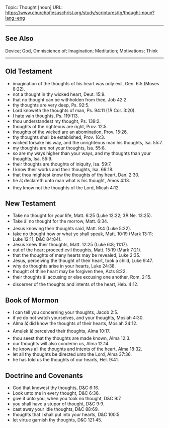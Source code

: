 Topic: Thought [noun]
URL: https://www.churchofjesuschrist.org/study/scriptures/tg/thought-noun?lang=eng

---

## See Also

Device; God, Omniscience of; Imagination; Meditation; Motivations; Think

---

## Old Testament

- imagination of the thoughts of his heart was only evil, Gen. 6:5 (Moses 8:22).
- not a thought in thy wicked heart, Deut. 15:9.
- that no thought can be withholden from thee, Job 42:2.
- thy thoughts are very deep, Ps. 92:5.
- Lord knoweth the thoughts of man, Ps. 94:11 (1Â Cor. 3:20).
- I hate vain thoughts, Ps. 119:113.
- thou understandest my thought, Ps. 139:2.
- thoughts of the righteous are right, Prov. 12:5.
- thoughts of the wicked are an abomination, Prov. 15:26.
- thy thoughts shall be established, Prov. 16:3.
- wicked forsake his way, and the unrighteous man his thoughts, Isa. 55:7.
- my thoughts are not your thoughts, Isa. 55:8.
- so are my ways higher than your ways, and my thoughts than your thoughts, Isa. 55:9.
- their thoughts are thoughts of iniquity, Isa. 59:7.
- I know their works and their thoughts, Isa. 66:18.
- that thou mightest know the thoughts of thy heart, Dan. 2:30.
- he â¦ declareth unto man what is his thought, Amos 4:13.
- they know not the thoughts of the Lord, Micah 4:12.

## New Testament

- Take no thought for your life, Matt. 6:25 (Luke 12:22; 3Â Ne. 13:25).
- Take â¦ no thought for the morrow, Matt. 6:34.
- Jesus knowing their thoughts said, Matt. 9:4 (Luke 5:22).
- take no thought how or what ye shall speak, Matt. 10:19 (Mark 13:11; Luke 12:11; D&C 84:84).
- Jesus knew their thoughts, Matt. 12:25 (Luke 6:8; 11:17).
- out of the heart proceed evil thoughts, Matt. 15:19 (Mark 7:21).
- that the thoughts of many hearts may be revealed, Luke 2:35.
- Jesus, perceiving the thought of their heart, took a child, Luke 9:47.
- why do thoughts arise in your hearts, Luke 24:38.
- thought of thine heart may be forgiven thee, Acts 8:22.
- their thoughts â¦ accusing or else excusing one another, Rom. 2:15.
- discerner of the thoughts and intents of the heart, Heb. 4:12.

## Book of Mormon

- I can tell you concerning your thoughts, Jacob 2:5.
- if ye do not watch yourselves, and your thoughts, Mosiah 4:30.
- Alma â¦ did know the thoughts of their hearts, Mosiah 24:12.
- Amulek â¦ perceived their thoughts, Alma 10:17.
- thou seest that thy thoughts are made known, Alma 12:3.
- our thoughts will also condemn us, Alma 12:14.
- he knows all the thoughts and intents of the heart, Alma 18:32.
- let all thy thoughts be directed unto the Lord, Alma 37:36.
- he has told us the thoughts of our hearts, Hel. 9:41.

## Doctrine and Covenants

- God that knowest thy thoughts, D&C 6:16.
- Look unto me in every thought, D&C 6:36.
- give it unto you, when you took no thought, D&C 9:7.
- you shall have a stupor of thought, D&C 9:9.
- cast away your idle thoughts, D&C 88:69.
- thoughts that I shall put into your hearts, D&C 100:5.
- let virtue garnish thy thoughts, D&C 121:45.


